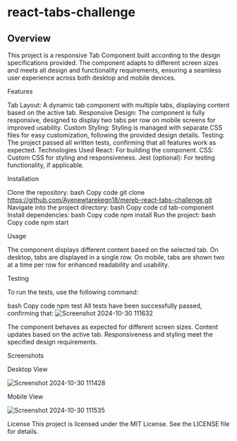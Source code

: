 # react-tabs-challenge


## Overview

This project is a responsive Tab Component built according to the design specifications provided. The component adapts to different screen sizes and meets all design and functionality requirements, ensuring a seamless user experience across both desktop and mobile devices.

Features

Tab Layout: A dynamic tab component with multiple tabs, displaying content based on the active tab.
Responsive Design: The component is fully responsive, designed to display two tabs per row on mobile screens for improved usability.
Custom Styling: Styling is managed with separate CSS files for easy customization, following the provided design details.
Testing: The project passed all written tests, confirming that all features work as expected.
Technologies Used
React: For building the component.
CSS: Custom CSS for styling and responsiveness.
Jest (optional): For testing functionality, if applicable.

Installation

Clone the repository:
bash
Copy code
git clone https://github.com/Ayenewtarekegn18/mereb-react-tabs-challenge.git
Navigate into the project directory:
bash
Copy code
cd tab-component
Install dependencies:
bash
Copy code
npm install
Run the project:
bash
Copy code
npm start

Usage

The component displays different content based on the selected tab. On desktop, tabs are displayed in a single row. On mobile, tabs are shown two at a time per row for enhanced readability and usability.

Testing

To run the tests, use the following command:

bash
Copy code
npm test
All tests have been successfully passed, confirming that:
![Screenshot 2024-10-30 111632](https://github.com/user-attachments/assets/aeb1155f-c833-48af-bb34-68c06daf3686)

The component behaves as expected for different screen sizes.
Content updates based on the active tab.
Responsiveness and styling meet the specified design requirements.

Screenshots

Desktop View

![Screenshot 2024-10-30 111428](https://github.com/user-attachments/assets/28a15c26-f449-4074-af6c-5b254806464d)

Mobile View

![Screenshot 2024-10-30 111535](https://github.com/user-attachments/assets/25d04534-ad53-4dcf-a45d-e07893cf7007)

License
This project is licensed under the MIT License. See the LICENSE file for details.
